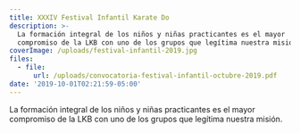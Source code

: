 ```yaml
---
title: XXXIV Festival Infantil Karate Do
description: >-
  La formación integral de los niños y niñas practicantes es el mayor
  compromiso de la LKB con uno de los grupos que legítima nuestra misión.
coverImage: /uploads/festival-infantil-2019.jpg
files:
  - file:
      url: /uploads/convocatoria-festival-infantil-octubre-2019.pdf
date: '2019-10-01T02:21:59-05:00'
---
```

La formación integral de los niños y niñas practicantes es el mayor compromiso de la LKB con uno de los grupos que legítima nuestra misión.
